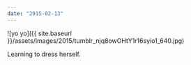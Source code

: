 ```yaml
---
date: "2015-02-13"
---
```


![yo yo]({{ site.baseurl }}/assets/images/2015/tumblr_njq8owOHtY1r16syio1_640.jpg)

Learning to dress herself.
